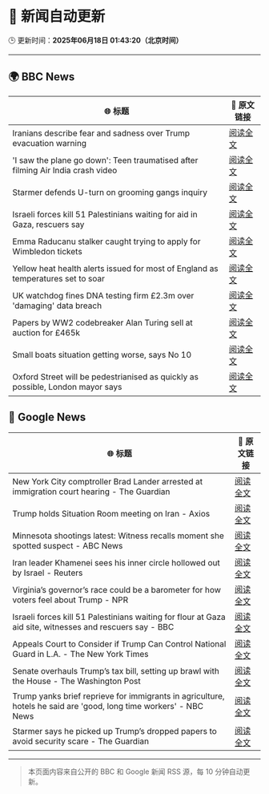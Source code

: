 # 🧠 新闻自动更新

🕒 更新时间：**2025年06月18日 01:43:20（北京时间）**

---

## 🌍 BBC News

| 🌐 标题 | 🔗 原文链接 |
|--------|-------------|
| Iranians describe fear and sadness over Trump evacuation warning | [阅读全文](https://www.bbc.com/news/articles/c3d19nm21kko) |
| 'I saw the plane go down': Teen traumatised after filming Air India crash video | [阅读全文](https://www.bbc.com/news/articles/c0l484l40gyo) |
| Starmer defends U-turn on grooming gangs inquiry | [阅读全文](https://www.bbc.com/news/articles/cvg1xje9wzlo) |
| Israeli forces kill 51 Palestinians waiting for aid in Gaza, rescuers say | [阅读全文](https://www.bbc.com/news/articles/c74zj9kv2xjo) |
| Emma Raducanu stalker caught trying to apply for Wimbledon tickets | [阅读全文](https://www.bbc.com/sport/tennis/articles/c74zjj14xvyo) |
| Yellow heat health alerts issued for most of England as temperatures set to soar | [阅读全文](https://www.bbc.com/news/articles/ce3n8kgdj50o) |
| UK watchdog fines DNA testing firm £2.3m over 'damaging' data breach | [阅读全文](https://www.bbc.com/news/articles/c4grggw4n56o) |
| Papers by WW2 codebreaker Alan Turing sell at auction for £465k | [阅读全文](https://www.bbc.com/news/articles/cew0lzgxd0xo) |
| Small boats situation getting worse, says No 10 | [阅读全文](https://www.bbc.com/news/articles/c39zk7pp29ko) |
| Oxford Street will be pedestrianised as quickly as possible, London mayor says | [阅读全文](https://www.bbc.com/news/articles/cy5e555g5qro) |

## 📰 Google News

| 🌐 标题 | 🔗 原文链接 |
|--------|-------------|
| New York City comptroller Brad Lander arrested at immigration court hearing - The Guardian | [阅读全文](https://news.google.com/rss/articles/CBMimgFBVV95cUxPbENaT2pUa2FxWkhlTU13WmY2X3lmRG94ak1zVl9UZnZNVi10V3cxcGw4cnk0R3Q0QmVDanEtRW1tYlBtak0tb2Z3SXJEOTBoV01MdHZVSUE0NGdKRmIxenNOWHp4OEZ0THNfTURnSVNDSkJpeDhrSzc0c3BISUt5NmtYc1BaeTVFVEhrU3RLZlgzV09sNTlBaXFR?oc=5) |
| Trump holds Situation Room meeting on Iran - Axios | [阅读全文](https://news.google.com/rss/articles/CBMigwFBVV95cUxPdHNZR3hDaGp3d3M1ZUZ5cTlQMzdqX295TFhsdFN3QVJLR0RuVktNWlZ2UlQtLVc3aG9LdzQwZC0zWnBpSVh4TWxSTzdRYldDQnE4NG9UTTFyUi04QUlTS3doNXJxUjRVQ0pzNEk4MUtQU3M1WlRUaHhqeDJKUmxuUy1WVQ?oc=5) |
| Minnesota shootings latest: Witness recalls moment she spotted suspect - ABC News | [阅读全文](https://news.google.com/rss/articles/CBMikAFBVV95cUxQcGRRN0JYLU9BMG1LZ2NFRl9EMU5OdnJnV1d5eDhlZjVNcWN3TXhwbjNET0JOcnNzNUVfVW1mNEg2ejNhc0ZPa3JCc0pLZG84dUhYZHNCWTk3c3pna0k0RktvVlRmdEZXRWtpOXhCREpiZW43SUh1aU8waTBBbE5pQ1YxeFAwRjNUdlNxM1ltd0PSAZYBQVVfeXFMTlpZU2JOMkRLdVVHS2FrMTVkQ3liZ3FyZzJKQ2VGYkJoTFRsMzVkcHJsNjE5bGt6eGFJTkpGc3cyb3RUd3NqT1FGY29DMjQ5bEQtRTlvd2ZfelBpdDREQXRiZW5GUHdRSktGNnJxNjVQUzJmcHI2WEhVSjh2MlFmVC0wcFR2eml6U1laYVQwYzBMN1ctQWN3?oc=5) |
| Iran leader Khamenei sees his inner circle hollowed out by Israel - Reuters | [阅读全文](https://news.google.com/rss/articles/CBMiuwFBVV95cUxPNDFYazhGZHF2VHc5RUNtTklnSGdzcldDZ0JSU00zeHlDVEV4RmFaVERUbjEtSUJxdmF4MEU1SXNpSDdVWkJDQ2xWZFc4RzlobmluWHpDSUp5ZWo4Z1VTNzU2Q1prckIxZ1FYY055NWVGeFg3UzhBb04xWnMwUVpiQ3N0WW5IX2d2YzQ5UUpLX0ZrdEpwNWFjTUUwR3ZlV0ZiMUtJNExfdFlmbUUyMmY1Yk93XzVOV2ladUF3?oc=5) |
| Virginia’s governor’s race could be a barometer for how voters feel about Trump - NPR | [阅读全文](https://news.google.com/rss/articles/CBMivwFBVV95cUxQejFwT0duN0FOYlpxTkswNjRMck9PUHlvNWFWdkFpRGFKVzdHcVpfX3NDbzNFM09sMlliQWxjUHVBWHh6THZrOWdrVUQtMDhWNDRQOXhUQTVLM3prc3paLW13NWYwLWFEV3VyRUNsVUo3eHc1VlFtdHZsVjJtN0hCOEVFanNuYVhGUUpXMi1ENjlXNmNxd01yY21IYnZpU2pRZ3h6UE1WQUJzaWEteVBWN3ZCM3VIbzRBdkVOVkhUYw?oc=5) |
| Israeli forces kill 51 Palestinians waiting for flour at Gaza aid site, witnesses and rescuers say - BBC | [阅读全文](https://news.google.com/rss/articles/CBMiWkFVX3lxTFB0ajBFcGJESGZmYmUtZERCcTdxTmZuS3l0RENOTDRZWjdrVm1DZ2lUVm9DRjBoQ0tLbk54MEF6UlhkYlBUWUFPVmxNa1lPcW1rZXh5cWhXME1qd9IBX0FVX3lxTE1tTWhOc2dHalJudW9yOUhuZWgweGkwalJIRkVHU0pUV0hPaEhvU2VaZkZxX1FDS1IxdDQ2X0hzcUtCNDh2Q3E2SkVvZ0dScHh5M3d0clhNVHdoS0xodWZz?oc=5) |
| Appeals Court to Consider if Trump Can Control National Guard in L.A. - The New York Times | [阅读全文](https://news.google.com/rss/articles/CBMigAFBVV95cUxNUmpPQVkzQ2Jpd1E1bGFOZkcxRXZJamQ3YVlUdWNGZUdzNFVzRDl4UTlKb19jUll5Qzl0dlVjdWZ2TURSTDdsNXFwdmlpN08tM1F0eUZXYjZGYVBBdXNSd1g3V2o4MkxVektfSldxY253OUVfQ0FWNWZLNEJITm9ZdQ?oc=5) |
| Senate overhauls Trump’s tax bill, setting up brawl with the House - The Washington Post | [阅读全文](https://news.google.com/rss/articles/CBMipAFBVV95cUxNZmZ1OTZ5TVRnLWNwTlh2ZGxpYjl0QWxmc0JOcUo1SG9YVDdHbmRKdHhyeDdGZElVZmgyeTlINm0wSzh0SlBqdi1TRUsxZjdaRzA2a0JJZ1AtdEp0SmpsR0hEaGg2eHhxVHJiRm9KV3hwZ3RiZVNKVjJVUi02SmNqanFZU2RnWXNIOUxCYVdRc2xiT2JMR1d5emk5RGJqSWRXYmNMRA?oc=5) |
| Trump yanks brief reprieve for immigrants in agriculture, hotels he said are 'good, long time workers' - NBC News | [阅读全文](https://news.google.com/rss/articles/CBMingFBVV95cUxNMmdsYXRIbUJUcWV6cXNHdmZwcXBxd1doUElNU2REczQ5c3BUNkNJclYyYmtRVkpRN2JaeXN3TGY5VnNQWnlGeTBZTWRJcTJZQ0RGTkxwaGsyXzJzZ2hFdzBndzVLSms0SWlPRkJBQ2FZZVcyUWdtWVI2ZTdyczI5RVBZcWVaZ2RDRVpSaXF2RnRKWVJUaEdWQURyUFFyUdIBVkFVX3lxTE9uMmppOWhNZVBhbUxMNWJMVUdQekdXTjV2cjJScG5Zdjd5ZE1ldC0zVkFtNFFnSFBGd3hiREszdm44bkQ5MTVTb1ZBa1V4S3o0M3hkUkZ3?oc=5) |
| Starmer says he picked up Trump’s dropped papers to avoid security scare - The Guardian | [阅读全文](https://news.google.com/rss/articles/CBMipAFBVV95cUxPTXRSbGtSeDVFbzkxN1JxUTV2U3lpdmRNRFBPUnBCdVY5dHRBMTMwQm4wR3BDclpqeEhmdjVka0Z1YmJFYzcxT2hYQ0ZzVVVOeC1EUlBTeDJxTzFyUkxzSWRDM090anFQZ19vWG5YVjBxQXNHVzhrdlAyZ2kzSC1MUzdUajBpTlZzRUo0MjdMMkRsbnN2REYyZnFGUGFodmJHdGZLRQ?oc=5) |

---
> 本页面内容来自公开的 BBC 和 Google 新闻 RSS 源，每 10 分钟自动更新。
